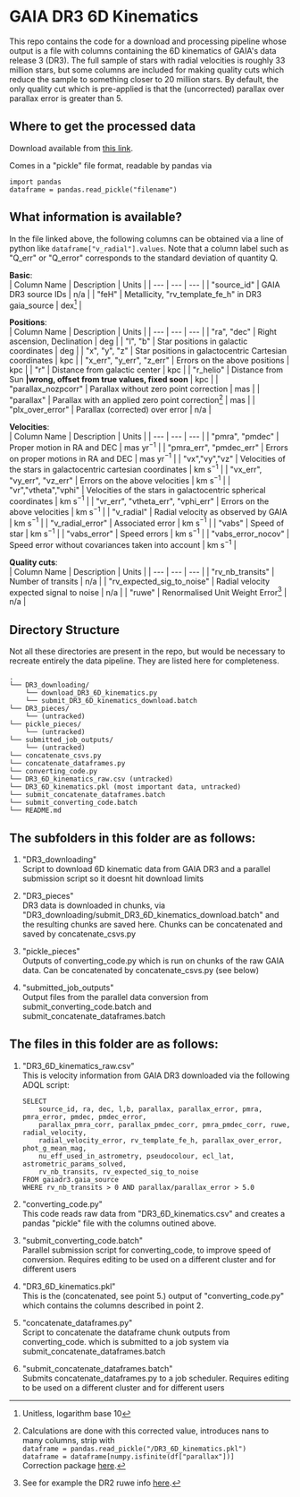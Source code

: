 # GAIA DR3 6D Kinematics
This repo contains the code for a download and processing pipeline whose output is a file with columns containing the 6D kinematics of GAIA's data release 3 (DR3). The full sample of stars with radial velocities is roughly 33 million stars, but some columns are included for making quality cuts which reduce the sample to something closer to 20 million stars. By default, the only quality cut which is pre-applied is that the (uncorrected) parallax over parallax error is greater than 5.

## Where to get the processed data
Download available from [this link](https://mitprod-my.sharepoint.com/:u:/g/personal/roche_mit_edu/EQZ9Y-_csntIkb-VO-PuZZQBP0xjH86xBLAJHxjsW3ZqOQ?e=iyZF15).
  
Comes in a "pickle" file format, readable by pandas via  
```
import pandas
dataframe = pandas.read_pickle("filename")
```

## What information is available?
In the file linked above, the following columns can be obtained via a line of python like `dataframe["v_radial"].values`. Note that a column label such as "Q_err" or "Q_error" corresponds to the standard deviation of quantity Q. 

**Basic**:  
| Column Name | Description | Units |
| --- | --- | --- |
| "source_id" | GAIA DR3 source IDs | n/a |
| "feH" | Metallicity, "rv_template_fe_h" in DR3 gaia_source | dex[^1] |

[^1]: Unitless, logarithm base 10

**Positions**:  
| Column Name | Description | Units |
| --- | --- | --- |
| "ra", "dec" | Right ascension, Declination | deg |
| "l", "b" | Star positions in galactic coordinates | deg |
| "x", "y", "z" | Star positions in galactocentric Cartesian coordinates | kpc |
| "x_err", "y_err", "z_err" | Errors on the above positions | kpc |
| "r" | Distance from galactic center | kpc |
| "r_helio" | Distance from Sun **|wrong, offset from true values, fixed soon** | kpc |
| "parallax_nozpcorr" | Parallax without zero point correction | mas |
| "parallax" | Parallax with an applied zero point correction[^2] | mas |
| "plx_over_error" | Parallax (corrected) over error | n/a |

[^2]: Calculations are done with this corrected value, introduces nans to many columns, strip with  
    `dataframe = pandas.read_pickle("/DR3_6D_kinematics.pkl")`  
    `dataframe = dataframe[numpy.isfinite(df["parallax"])]`  
    Correction package [here](https://pypi.org/project/gaiadr3-zeropoint/).

**Velocities**:  
| Column Name | Description | Units |
| --- | --- | --- |
| "pmra", "pmdec" | Proper motion in RA and DEC | mas yr$^{-1}$ |
| "pmra_err", "pmdec_err" | Errors on proper motions in RA and DEC | mas yr$^{-1}$ |
| "vx","vy","vz" | Velocities of the stars in galactocentric cartesian coordinates | km s$^{-1}$ |
| "vx_err", "vy_err", "vz_err" | Errors on the above velocities | km s$^{-1}$ |
| "vr","vtheta","vphi" | Velocities of the stars in galactocentric spherical coordinates | km s$^{-1}$ |
| "vr_err", "vtheta_err", "vphi_err" | Errors on the above velocities | km s$^{-1}$ |
| "v_radial" | Radial velocity as observed by GAIA | km s$^{-1}$ |
| "v_radial_error" | Associated error | km s$^{-1}$ |
| "vabs" | Speed of star | km s$^{-1}$ |
| "vabs_error" | Speed errors | km s$^{-1}$ |
| "vabs_error_nocov" | Speed error without covariances taken into account | km s$^{-1}$ |


**Quality cuts**:   
| Column Name | Description | Units |
| --- | --- | --- |
| "rv_nb_transits" | Number of transits | n/a |
| "rv_expected_sig_to_noise" | Radial velocity expected signal to noise | n/a |
| "ruwe" | Renormalised Unit Weight Error[^3] | n/a |

[^3]: See for example the DR2 ruwe info [here](https://gea.esac.esa.int/archive/documentation/GDR2/Gaia_archive/chap_datamodel/sec_dm_main_tables/ssec_dm_ruwe.html).

## Directory Structure
Not all these directories are present in the repo, but would be necessary to recreate entirely the data pipeline. They are listed here for completeness.
```
.
└── DR3_downloading/
    └── download_DR3_6D_kinematics.py
    └── submit_DR3_6D_kinematics_download.batch
└── DR3_pieces/
    └── (untracked)
└── pickle_pieces/
    └── (untracked)
└── submitted_job_outputs/
    └── (untracked)
└── concatenate_csvs.py
└── concatenate_dataframes.py
└── converting_code.py
└── DR3_6D_kinematics_raw.csv (untracked)
└── DR3_6D_kinematics.pkl (most important data, untracked)
└── submit_concatenate_dataframes.batch
└── submit_converting_code.batch
└── README.md
```

## The subfolders in this folder are as follows:

1. "DR3_downloading"  
    Script to download 6D kinematic data from GAIA DR3 and a parallel submission script so it doesnt hit download limits

2. "DR3_pieces"  
    DR3 data is downloaded in chunks, via 
    "DR3_downloading/submit_DR3_6D_kinematics_download.batch"
    and the resulting chunks are saved here. Chunks can be concatenated and saved by concatenate_csvs.py

3. "pickle_pieces"  
    Outputs of converting_code.py which is run on chunks of the raw GAIA data.
    Can be concatenated by concatenate_csvs.py (see below)

4. "submitted_job_outputs"  
    Output files from the parallel data conversion from submit_converting_code.batch and submit_concatenate_dataframes.batch
  
  
## The files in this folder are as follows:   

1. "DR3_6D_kinematics_raw.csv"   
    This is velocity information from GAIA DR3 downloaded via the following ADQL script:  
  
    ```
    SELECT  
        source_id, ra, dec, l,b, parallax, parallax_error, pmra, pmra_error, pmdec, pmdec_error, 
        parallax_pmra_corr, parallax_pmdec_corr, pmra_pmdec_corr, ruwe, radial_velocity, 
        radial_velocity_error, rv_template_fe_h, parallax_over_error, phot_g_mean_mag,
        nu_eff_used_in_astrometry, pseudocolour, ecl_lat, astrometric_params_solved, 
        rv_nb_transits, rv_expected_sig_to_noise  
    FROM gaiadr3.gaia_source  
    WHERE rv_nb_transits > 0 AND parallax/parallax_error > 5.0
    ```  
  
2. "converting_code.py"  
    This code reads raw data from "DR3_6D_kinematics.csv" and creates a pandas "pickle" file
    with the columns outined above.  
    
    
3. "submit_converting_code.batch"  
    Parallel submission script for converting_code, to improve speed of conversion. Requires editing to be used on a different cluster and for different users


4. "DR3_6D_kinematics.pkl"  
    This is the (concatenated, see point 5.) output of "converting_code.py" which contains the columns described in point 2.


5. "concatenate_dataframes.py"  
    Script to concatenate the dataframe chunk outputs from converting_code. which is submitted to a job system via submit_concatenate_dataframes.batch


6. "submit_concatenate_dataframes.batch"  
    Submits concatenate_dataframes.py to a job scheduler. Requires editing to be used on a different cluster and for different users
